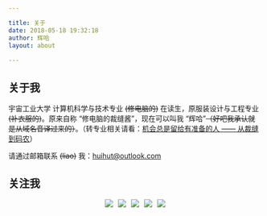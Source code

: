 ```yaml
---

title: 关于
date: 2018-05-18 19:32:18
author: 辉哈
layout: about
	
---
```


<style>
.about-img{display:inline-block;}
.about-a{border:0; margin: 0 5px}
.about-div{text-align:center; margin:0 auto; margin-top: 15px; display:block;}
</style>


## 关于我

宇宙工业大学 计算机科学与技术专业 ~~(修电脑的)~~ 在读生，原服装设计与工程专业 ~~(补衣服的)~~。原来自称 “修电脑的裁缝酱”，现在可以叫我 “辉哈”~~（好吧我承认就是从域名音译过来的）~~。（转专业相关请看：[机会总是留给有准备的人 —— 从裁缝到码农](https://blog.huihut.com/2017/06/14/ChanceLeftPerson/)）

请通过邮箱联系 ~~(liao)~~ 我：<huihut@outlook.com>

## 关注我

<div class="about-div"><a class="about-a" href="https://blog.huihut.com"><img class="about-img" src="http://huihut-img.oss-cn-shenzhen.aliyuncs.com/blog.png"/></a><a class="about-a" href="http://blog.csdn.net/huihut"><img class="about-img" src="http://huihut-img.oss-cn-shenzhen.aliyuncs.com/csdn.png"/></a><a class="about-a" href="https://github.com/huihut"><img class="about-img" src="http://huihut-img.oss-cn-shenzhen.aliyuncs.com/github.png"/></a><a class="about-a" href="https://www.zhihu.com/people/huihut"><img class="about-img" src="http://huihut-img.oss-cn-shenzhen.aliyuncs.com/zhihu.png"/></a><a class="about-a" href="mailto:huihut@outlook.com"><img class="about-img" src="http://huihut-img.oss-cn-shenzhen.aliyuncs.com/mail.png"/></a></div>